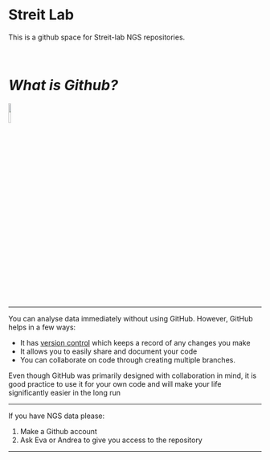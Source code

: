 # Streit Lab

This is a github space for Streit-lab NGS repositories. 

<br>

# *What is Github?*

<p>
  <img src='https://github.com/Streit-lab-training/group-getting-started/blob/master/images/github_logo.png' width="10%"/>
</p>

***

You can analyse data immediately without using GitHub. However, GitHub helps in a few ways:
* It has [version control](https://www.youtube.com/watch?v=9GKpbI1siow) which keeps a record of any changes you make
* It allows you to easily share and document your code
* You can collaborate on code through creating multiple branches.

Even though GitHub was primarily designed with collaboration in mind, it is good practice to use it for your own code and will make your life significantly easier in the long run


***

If you have NGS data please:
1) Make a Github account
2) Ask Eva or Andrea to give you access to the repository

***
